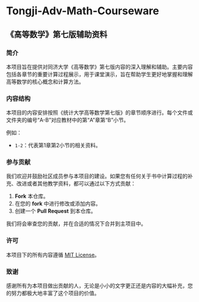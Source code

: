 # Tongji-Adv-Math-Courseware

## 《高等数学》第七版辅助资料

### 简介
本项目旨在提供对同济大学《高等数学》第七版内容的深入理解和辅助。主要内容包括各章节的重要计算过程展示，用于课堂演示，旨在帮助学生更好地掌握和理解高等数学的核心概念和计算方法。

### 内容结构
本项目的内容安排按照《统计大学高等数学第七版》的章节顺序进行。每个文件或文件夹的编号“A-B”对应教材中的第“A”章第“B”小节。

例如：
- `1-2`：代表第1章第2小节的相关资料。

### 参与贡献
我们欢迎并鼓励社区成员参与本项目的建设。如果您有任何关于书中计算过程的补充、改进或者其他教学资料，都可以通过以下方式贡献：
1. **Fork** 本仓库。
2. 在您的 **fork** 中进行修改或添加内容。
3. 创建一个 **Pull Request** 到本仓库。

我们将会审查您的贡献，并在合适的情况下合并到主项目中。

### 许可
本项目下的所有内容遵循 [MIT License](LICENSE)。

### 致谢
感谢所有为本项目做出贡献的人，无论是小小的文字更正还是内容的大幅补充，您的努力都极大地丰富了这个项目的价值。
